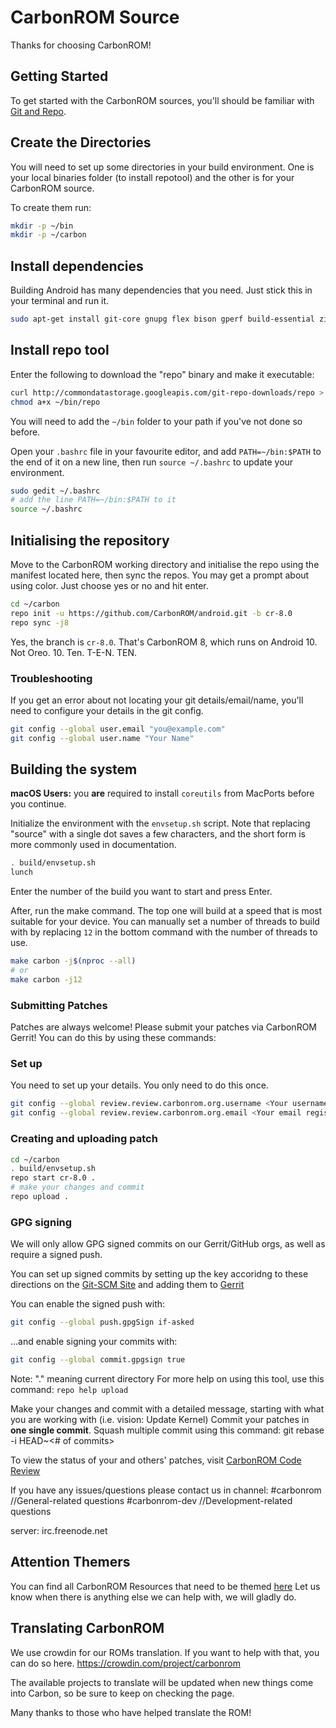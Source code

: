 # CarbonROM Source

Thanks for choosing CarbonROM!

## Getting Started

To get started with the CarbonROM sources, you'll should be familiar with [Git and Repo](http://source.android.com/source/version-control.html).

## Create the Directories

You will need to set up some directories in your build environment. One is your local binaries folder (to install repotool) and the other is for your CarbonROM source.

To create them run:

```sh
mkdir -p ~/bin
mkdir -p ~/carbon
```

## Install dependencies

Building Android has many dependencies that you need. Just stick this in your terminal and run it.

```sh
sudo apt-get install git-core gnupg flex bison gperf build-essential zip curl zlib1g-dev gcc-multilib g++-multilib libc6-dev-i386 lib32ncurses5-dev x11proto-core-dev libx11-dev lib32z-dev libgl1-mesa-dev libxml2-utils xsltproc unzip python
```

## Install repo tool

Enter the following to download the "repo" binary and make it executable:

```sh
curl http://commondatastorage.googleapis.com/git-repo-downloads/repo > ~/bin/repo
chmod a+x ~/bin/repo
```

You will need to add the `~/bin` folder to your path if you've not done so before.

Open your `.bashrc` file in your favourite editor, and add `PATH=~/bin:$PATH` to the end of it on a new line, then run `source ~/.bashrc` to update your environment.

```sh
sudo gedit ~/.bashrc
# add the line PATH=~/bin:$PATH to it
source ~/.bashrc
```

## Initialising the repository

Move to the CarbonROM working directory and initialise the repo using the manifest located here, then sync the repos. You may get a prompt about using color. Just choose yes or no and hit enter.

```sh
cd ~/carbon
repo init -u https://github.com/CarbonROM/android.git -b cr-8.0
repo sync -j8
```

Yes, the branch is `cr-8.0`. That's CarbonROM 8, which runs on Android 10. Not Oreo. 10. Ten. T-E-N. TEN.

### Troubleshooting

If you get an error about not locating your git details/email/name, you'll need to configure your details in the git config.

```sh
git config --global user.email "you@example.com"
git config --global user.name "Your Name"
```

<!--  -f is default behaviour in new repotool
*PLEASE NOTE THAT YOU MUST USE THE -f flag when repo syncing/initializing if you want to sync with our default -j8 setup as android.googlesource seems to like to reject your requests if you set your -jflag too high.
if you wish to avoid this issue run it repo sync -j1 otherwise -f (force) is recommended so it will resync the repos it gets error codes on. Thank you and have a nice day.*-->


## Building the system

**macOS Users:** you **are** required to install `coreutils` from MacPorts before you continue.

Initialize the environment with the `envsetup.sh` script. Note that replacing "source" with a single dot saves a few characters, and the short form is more commonly used in documentation.

```sh
. build/envsetup.sh
lunch
```

Enter the number of the build you want to start and press Enter.

After, run the make command. The top one will build at a speed that is most suitable for your device. You can manually set a number of threads to build with by replacing `12` in the bottom command with the number of threads to use.

```sh
make carbon -j$(nproc --all)
# or
make carbon -j12
```

### Submitting Patches

Patches are always welcome!  Please submit your patches via CarbonROM Gerrit!
You can do this by using these commands:

### Set up

You need to set up your details. You only need to do this once.

```sh
git config --global review.review.carbonrom.org.username <Your username registered at CarbonROM gerrit>
git config --global review.review.carbonrom.org.email <Your email registered at CarbonROM gerrit>
```

### Creating and uploading patch

```sh
cd ~/carbon
. build/envsetup.sh
repo start cr-8.0 .
# make your changes and commit
repo upload .
```

### GPG signing

We will only allow GPG signed commits on our Gerrit/GitHub orgs, as well as require a signed push.

You can set up signed commits by setting up the key accoridng to these directions on the [Git-SCM Site](https://git-scm.com/book/en/v2/Git-Tools-Signing-Your-Work) and adding them to [Gerrit](http://review.carbonrom.org/#/settings/gpg-keys)

You can enable the signed push with:

```sh
git config --global push.gpgSign if-asked
```


...and enable signing your commits with:

```sh
git config --global commit.gpgsign true
```

Note: "." meaning current directory
For more help on using this tool, use this command: `repo help upload`

Make your changes and commit with a detailed message, starting with what you are working with (i.e. vision: Update Kernel)
Commit your patches in **one single commit**. Squash multiple commit using this command: git rebase -i HEAD~<# of commits>

To view the status of your and others' patches, visit [CarbonROM Code Review](http://review.carbonrom.org/)

If you have any issues/questions please contact us in channel:
 #carbonrom       //General-related questions
 #carbonrom-dev   //Development-related questions

 server: irc.freenode.net

## Attention Themers

You can find all CarbonROM Resources that need to be themed [here](https://github.com/CarbonROM/ThemeResources)
Let us know when there is anything else we can help with, we will gladly do.

## Translating CarbonROM

We use crowdin for our ROMs translation. If you want to help with that, you can do so here.
https://crowdin.com/project/carbonrom

The available projects to translate will be updated when new things come into Carbon, so be sure to keep on checking the page.

Many thanks to those who have helped translate the ROM!

